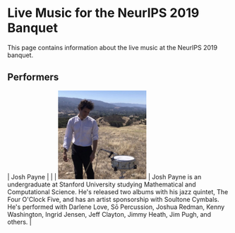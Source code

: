 # Live Music for the NeurIPS 2019 Banquet
This page contains information about the live music at the NeurIPS 2019 banquet.

## Performers

| Josh Payne | |
| <img src="images/josh.jpg" width=200> | Josh Payne is an undergraduate at Stanford University studying Mathematical and Computational Science. He's released two albums with his jazz quintet, The Four O'Clock Five, and has an artist sponsorship with Soultone Cymbals. He's performed with Darlene Love, Sō Percussion, Joshua Redman, Kenny Washington, Ingrid Jensen, Jeff Clayton, Jimmy Heath, Jim Pugh, and others. |
